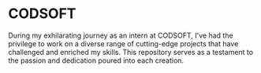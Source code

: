 # CODSOFT
During my exhilarating journey as an intern at CODSOFT, I've had the privilege to work on a diverse range of cutting-edge projects that have challenged and enriched my skills. This repository serves as a testament to the passion and dedication poured into each creation.
